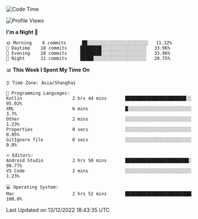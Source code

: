 <!--START_SECTION:waka-->
![Code Time](http://img.shields.io/badge/Code%20Time-38%20hrs%2021%20mins-blue)

![Profile Views](http://img.shields.io/badge/Profile%20Views-0-blue)

**I'm a Night 🦉** 

```text
🌞 Morning    6 commits      ██░░░░░░░░░░░░░░░░░░░░░░░   11.32% 
🌆 Daytime    18 commits     ████████░░░░░░░░░░░░░░░░░   33.96% 
🌃 Evening    18 commits     ████████░░░░░░░░░░░░░░░░░   33.96% 
🌙 Night      11 commits     █████░░░░░░░░░░░░░░░░░░░░   20.75%

```


📊 **This Week I Spent My Time On** 

```text
⌚︎ Time Zone: Asia/Shanghai

💬 Programming Languages: 
Kotlin                   2 hrs 44 mins       ███████████████████████░░   95.02% 
XML                      6 mins              █░░░░░░░░░░░░░░░░░░░░░░░░   3.7% 
Other                    2 mins              ░░░░░░░░░░░░░░░░░░░░░░░░░   1.23% 
Properties               0 secs              ░░░░░░░░░░░░░░░░░░░░░░░░░   0.05% 
GitIgnore file           0 secs              ░░░░░░░░░░░░░░░░░░░░░░░░░   0.0%

🔥 Editors: 
Android Studio           2 hrs 50 mins       ████████████████████████░   98.77% 
VS Code                  2 mins              ░░░░░░░░░░░░░░░░░░░░░░░░░   1.23%

💻 Operating System: 
Mac                      2 hrs 52 mins       █████████████████████████   100.0%

```


 Last Updated on 13/12/2022 18:43:35 UTC
<!--END_SECTION:waka-->